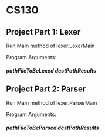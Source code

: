 # CS130

## Project Part 1: Lexer

Run Main method of lexer.LexerMain

Program Arguments:

##### pathFileToBeLexed destPathResults

## Project Part 2: Parser

Run Main method of lexer.ParserMain

Program Arguments:

##### pathFileToBeParsed destPathResults
